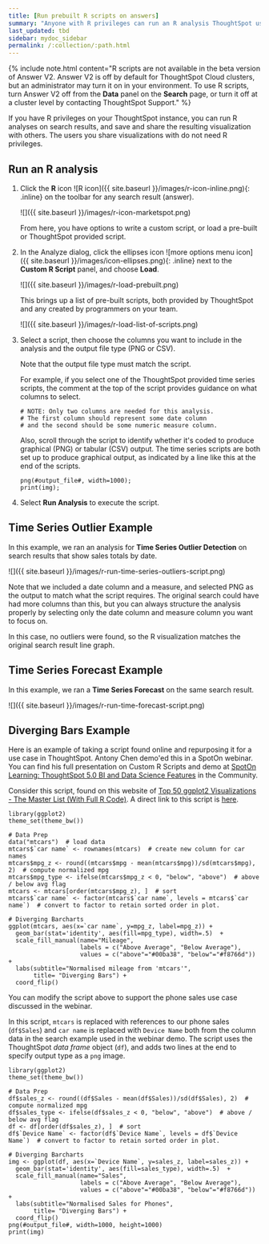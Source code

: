 ```yaml
---
title: [Run prebuilt R scripts on answers]
summary: "Anyone with R privileges can run an R analysis ThoughtSpot using provided scripts, you don't need to be an expert. "
last_updated: tbd
sidebar: mydoc_sidebar
permalink: /:collection/:path.html
---
```


{% include note.html content="R scripts are not available in the beta version of Answer V2. Answer V2 is off by default for ThoughtSpot Cloud clusters, but an administrator may turn it on in your environment. To use R scripts, turn Answer V2 off from the <strong>Data</strong> panel on the <strong>Search</strong> page, or turn it off at a cluster level by contacting ThoughtSpot Support." %}

If you have R privileges on your ThoughtSpot instance, you can run R analyses on
search results, and save and share the resulting visualization with others. The
users you share visualizations with do not need R privileges.

## Run an R analysis

1.  Click the **R** icon ![R icon]({{ site.baseurl }}/images/r-icon-inline.png){: .inline}
on the toolbar for any search result (answer).

    ![]({{ site.baseurl }}/images/r-icon-marketspot.png)

    From here, you have options to write a custom script, or load a pre-built or
    ThoughtSpot provided script.

2. In the Analyze dialog, click the ellipses icon ![more options menu icon]({{ site.baseurl }}/images/icon-ellipses.png){: .inline} next to the **Custom R Script** panel, and choose **Load**.

    ![]({{ site.baseurl }}/images/r-load-prebuilt.png)

    This brings up a list of pre-built scripts, both provided by ThoughtSpot and any created by programmers on your team.

    ![]({{ site.baseurl }}/images/r-load-list-of-scripts.png)

4. Select a script, then choose the columns you want to include in the analysis and the output file type (PNG or CSV).

    Note that the output file type must match the script.

    For example, if you select one of the ThoughtSpot provided time series
    scripts, the comment at the top of the script provides guidance on what
    columns to select.

    ```
    # NOTE: Only two columns are needed for this analysis.
    # The first column should represent some date column
    # and the second should be some numeric measure column.
    ```

    Also, scroll through the script to identify whether it's coded to produce
    graphical (PNG) or tabular (CSV) output. The time series scripts are both set up
    to produce graphical output, as indicated by a line like this at the end of the
    scripts.

    ```
    png(#output_file#, width=1000);
    print(img);
    ```

5. Select **Run Analysis** to execute the script.

## Time Series Outlier Example

In this example, we ran an analysis for **Time Series Outlier Detection** on
search results that show sales totals by date.

![]({{ site.baseurl }}/images/r-run-time-series-outliers-script.png)

Note that we included a date column and a measure, and selected PNG as the
output to match what the script requires. The original search could have had
more columns than this, but you can always structure the analysis properly
by selecting only the date column and measure column you want to focus on.

In this case, no outliers were found, so the R visualization matches the
original search result line graph.

## Time Series Forecast Example

In this example, we ran a **Time Series Forecast** on the same search result.

![]({{ site.baseurl }}/images/r-run-time-forecast-script.png)

## Diverging Bars Example

Here is an example of taking a script found online and repurposing it for a use
case in ThoughtSpot. Antony Chen demo'ed this in a SpotOn webinar. You can find
his full presentation on Custom R Scripts and demo at
[SpotOn Learning: ThoughtSpot 5.0 BI and Data Science Features](https://community.thoughtspot.com/t/m2dftj)
in the Community.

Consider this script, found on this website of [Top 50 ggplot2 Visualizations - The Master List (With Full R Code)](http://r-statistics.co/Top50-Ggplot2-Visualizations-MasterList-R-Code.html). A direct link to this script is [here](http://r-statistics.co/Top50-Ggplot2-Visualizations-MasterList-R-Code.html#Diverging%20Bars).
```
library(ggplot2)
theme_set(theme_bw())  

# Data Prep
data("mtcars")  # load data
mtcars$`car name` <- rownames(mtcars)  # create new column for car names
mtcars$mpg_z <- round((mtcars$mpg - mean(mtcars$mpg))/sd(mtcars$mpg), 2)  # compute normalized mpg
mtcars$mpg_type <- ifelse(mtcars$mpg_z < 0, "below", "above")  # above / below avg flag
mtcars <- mtcars[order(mtcars$mpg_z), ]  # sort
mtcars$`car name` <- factor(mtcars$`car name`, levels = mtcars$`car name`)  # convert to factor to retain sorted order in plot.

# Diverging Barcharts
ggplot(mtcars, aes(x=`car name`, y=mpg_z, label=mpg_z)) +
  geom_bar(stat='identity', aes(fill=mpg_type), width=.5)  +
  scale_fill_manual(name="Mileage",
                    labels = c("Above Average", "Below Average"),
                    values = c("above"="#00ba38", "below"="#f8766d")) +
  labs(subtitle="Normalised mileage from 'mtcars'",
       title= "Diverging Bars") +
  coord_flip()
```

You can modify the script above to support the phone sales use case discussed in
the webinar.

In this script, `mtcars` is replaced with references to our phone sales
(`df$Sales`) and `car name` is replaced with `Device Name` both from the column
data in the search example used in the webinar demo. The script uses the
ThoughtSpot _data frame_ object (`df`), and adds two lines at the end to specify
output type as a `png` image.

```
library(ggplot2)
theme_set(theme_bw())  

# Data Prep
df$sales_z <- round((df$Sales - mean(df$Sales))/sd(df$Sales), 2)  # compute normalized mpg
df$sales_type <- ifelse(df$sales_z < 0, "below", "above")  # above / below avg flag
df <- df[order(df$sales_z), ]  # sort
df$`Device Name` <- factor(df$`Device Name`, levels = df$`Device Name`)  # convert to factor to retain sorted order in plot.

# Diverging Barcharts
img <- ggplot(df, aes(x=`Device Name`, y=sales_z, label=sales_z)) +
  geom_bar(stat='identity', aes(fill=sales_type), width=.5)  +
  scale_fill_manual(name="Sales",
                    labels = c("Above Average", "Below Average"),
                    values = c("above"="#00ba38", "below"="#f8766d")) +
  labs(subtitle="Normalised Sales for Phones",
       title= "Diverging Bars") +
  coord_flip()
png(#output_file#, width=1000, height=1000)
print(img)

```
